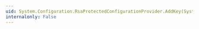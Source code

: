 ```yaml
---
uid: System.Configuration.RsaProtectedConfigurationProvider.AddKey(System.Int32,System.Boolean)
internalonly: False
---
```

